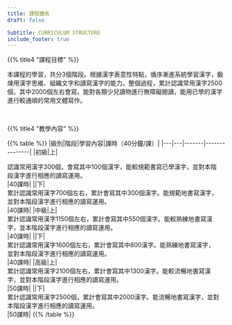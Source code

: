 ```yaml
---
title: 課程體系
draft: false

Subtitle: CURRICULUM STRUCTURE
include_footer: true
---
```


{{% title4 "課程目標" %}}

本課程的學習，共分3個階段。根據漢字表意性特點，循序漸進系統學習漢字，鍛煉用漢字思維、組織文字和讀寫漢字的能力。整個過程，累計認識常用漢字2500個，其中2000個左右會寫。能對各類少兒讀物進行無障礙閱讀，能用已學的漢字進行較通順的常用文體寫作。

<br />

{{% title4 "教學內容" %}}

{{% table %}}
|級別|階段|學習內容|課時（40分鐘/課）|
|---|---|-------|---------------|
|初級|上|<div style="max-width:35em;">認識常用漢字300個，會寫其中100個漢字，能較規範書寫已學漢字，並對本階段漢字進行相應的讀寫運用。</div>|40課時|
||下|<div style="max-width:35em;">累計認識常用漢字700個左右，累計會寫其中300個漢字。能規範地書寫漢字，並對本階段漢字進行相應的讀寫運用。</div>|40課時|
|中級|上|<div style="max-width:35em;">累計認識常用漢字1150個左右，累計會寫其中550個漢字。能較熟練地書寫漢字，並本階段漢字進行相應的讀寫運用。</div>|40課時|
||下|<div style="max-width:35em;">累計認識常用漢字1600個左右，累計會寫其中800漢字。能熟練地書寫漢字，並對本階段漢字進行相應的讀寫運用。</div>|40課時|
|高級|上|<div style="max-width:35em;">累計認識常用漢字2100個左右，累計會寫其中1300漢字。能較流暢地書寫漢字，並對本階段漢字進行相應的讀寫運用。</div>|50課時|
||下|<div style="max-width:35em;">累計認識常用漢字2500個，累計會寫其中2000漢字。能流暢地書寫漢字，並對本階段漢字進行相應的讀寫運用。</div>|50課時|
{{% /table %}}
